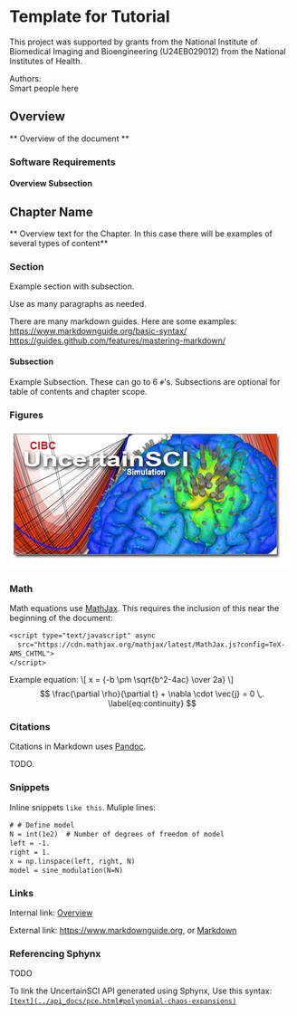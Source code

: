 # Template for Tutorial

<script type="text/javascript" async
  src="https://cdn.mathjax.org/mathjax/latest/MathJax.js?config=TeX-AMS_CHTML">
</script>
<link rel="stylesheet" href="_static/css/main.css">

This project was supported by grants from the National Institute of Biomedical Imaging and Bioengineering (U24EB029012) from the National Institutes of Health.

Authors:  
Smart people here


## Overview

** Overview of the document **

### Software Requirements

#### Overview Subsection


## Chapter Name

** Overview text for the Chapter.  In this case there will be examples of several types of content**

### Section
Example section with subsection.  

Use as many paragraphs as needed.  

There are many markdown guides.  Here are some examples:
<https://www.markdownguide.org/basic-syntax/>
<https://guides.github.com/features/mastering-markdown/>

#### Subsection
Example Subsection.  These can go to 6 `#`'s.  Subsections are optional for  table of contents and chapter scope.

### Figures

![Example for including an image in tutorial.](../_static/UncertainSCI.png "UncertainSCI example image")

### Math
Math equations use [MathJax](http://docs.mathjax.org/en/latest/basic/mathematics.html). This requires the inclusion of this near the beginning of the document: 
```
<script type="text/javascript" async
  src="https://cdn.mathjax.org/mathjax/latest/MathJax.js?config=TeX-AMS_CHTML">
</script>
```
Example equation:
\\[ x = {-b \pm \sqrt{b^2-4ac} \over 2a} \\]
$$ \frac{\partial \rho}{\partial t} + \nabla \cdot \vec{j} = 0 \,. \label{eq:continuity} $$

### Citations
Citations in Markdown uses [Pandoc](https://pandoc.org).  

TODO.

### Snippets
Inline snippets `like this`.  Muliple lines:
```
# # Define model
N = int(1e2)  # Number of degrees of freedom of model
left = -1.
right = 1.
x = np.linspace(left, right, N)
model = sine_modulation(N=N)
```

### Links

Internal link: [Overview](#overview)

External link: <https://www.markdownguide.org>, or [Markdown](https://www.markdownguide.org)


### Referencing Sphynx
TODO

To link the UncertainSCI API generated using Sphynx, Use this syntax: [`[text](../api_docs/pce.html#polynomial-chaos-expansions)`](../api_docs/pce.html#polynomial-chaos-expansions)







            

